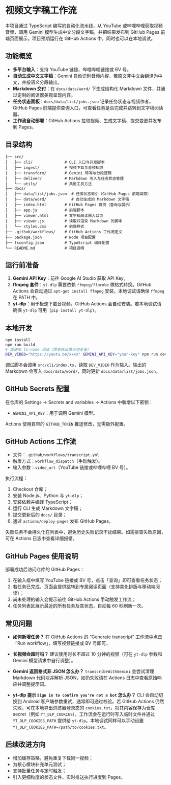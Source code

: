 # 视频文字稿工作流

本项目通过 TypeScript 编写的自动化流水线，从 YouTube 或哔哩哔哩获取视频音频，调用 Gemini 模型生成中文分段文字稿，并把结果发布到 GitHub Pages 前端页面展示。项目预期运行在 GitHub Actions 中，同时也可以在本地调试。

## 功能概览

- **多平台输入**：支持 YouTube 链接、哔哩哔哩链接或 BV 号。
- **自动生成中文文字稿**：Gemini 自动识别音频内容，若原文非中文会翻译为中文，并按语义分段输出。
- **Markdown 交付**：在 `docs/data/word/` 下生成结构化 Markdown 文件，并通过定制的阅读器美观呈现内容。
- **任务状态面板**：`docs/data/list/jobs.json` 记录任务状态与视频作者，GitHub Pages 前端提供查询入口，可查看任务是否完成并跳转到文字稿阅读器。
- **工作流自动部署**：GitHub Actions 拉取视频、生成文字稿、提交变更并发布到 Pages。

## 目录结构

```
├── src/
│   ├── cli/              # CLI 入口与开发脚本
│   ├── ingest/           # 视频下载与音频抽取
│   ├── transform/        # Gemini 转写与分段逻辑
│   ├── deliver/          # Markdown 写入与任务状态管理
│   └── utils/            # 共用工具方法
├── docs/
│   ├── data/list/jobs.json  # 任务状态索引（GitHub Pages 前端读取）
│   ├── data/word/           # 自动生成的 Markdown 文字稿
│   ├── index.html        # GitHub Pages 首页（查询与展示）
│   ├── app.js            # 前端脚本
│   ├── viewer.html       # 文字稿阅读器入口页
│   ├── viewer.js         # 读取并渲染 Markdown 的脚本
│   └── styles.css        # 前端样式
├── .github/workflows/    # GitHub Actions 工作流定义
├── package.json          # Node 项目配置
├── tsconfig.json         # TypeScript 编译配置
└── README.md             # 项目说明
```

## 运行前准备

1. **Gemini API Key**：前往 Google AI Studio 获取 API Key。
2. **ffmpeg 套件**：`yt-dlp` 需要依赖 `ffmpeg/ffprobe` 做格式转换。GitHub Actions 会自动通过 `apt-get install ffmpeg` 安装，本地调试请确保 `ffmpeg` 在 PATH 中。
3. **yt-dlp**：用于极速下载音视频，GitHub Actions 会自动安装。若本地调试请确保 `yt-dlp` 可用（`pip install yt-dlp`）。

## 本地开发

```bash
npm install
npm run build
# 或使用 ts-node 调试（需事先设置环境变量）
DEV_VIDEO="https://youtu.be/xxxx" GEMINI_API_KEY="your-key" npm run dev
```

调试脚本会调用 `src/cli/index.ts`，读取 `DEV_VIDEO` 作为输入。输出的 Markdown 会写入 `docs/data/word/`，同时更新 `docs/data/list/jobs.json`。

## GitHub Secrets 配置

在仓库的 Settings → Secrets and variables → Actions 中新增以下密钥：

- `GEMINI_API_KEY`：用于调用 Gemini 模型。

Actions 使用自带的 `GITHUB_TOKEN` 推送修改，无需额外配置。

## GitHub Actions 工作流

- 文件：`.github/workflows/transcript.yml`
- 触发方式：`workflow_dispatch`（手动触发）。
- 输入参数：`video_url`（YouTube 链接或哔哩哔哩 BV 号）。

执行流程：

1. Checkout 仓库；
2. 安装 Node.js、Python 与 `yt-dlp`；
3. 安装依赖并编译 TypeScript；
4. 运行 CLI 生成 Markdown 文字稿；
5. 提交更新后的 `docs/` 目录；
6. 通过 `actions/deploy-pages` 发布 GitHub Pages。

失败任务不会持久化在列表中，避免历史失败记录干扰结果。如需排查失败原因，可在 Actions 日志中查看详细报错。

## GitHub Pages 使用说明

部署成功后访问仓库的 GitHub Pages：

1. 在输入框中填写 YouTube 链接或 BV 号，点击「查询」即可查看任务状态；
2. 若任务已完成，页面会提供跳转到专属阅读页面（支持美化排版与移动端阅读）；
3. 尚未处理的输入会提示前往 GitHub Actions 手动触发工作流；
4. 任务列表区展示最近的所有任务及其状态，自动每 60 秒刷新一次。

## 常见问题

- **如何新增任务？**
  在 GitHub Actions 的 “Generate transcript” 工作流中点击「Run workflow」，填写视频链接或 BV 号即可。

- **长视频会超时吗？**
  建议使用时长不超过 10 分钟的视频（可在 `yt-dlp` 参数和 Gemini 模型请求中自行调整）。

- **Gemini 返回格式非 JSON 怎么办？**
  `transcribeWithGemini` 会尝试清理 Markdown 代码块并解析 JSON，如仍失败请在 Actions 日志中查看原始响应并调整提示词。

- **yt-dlp 提示 `Sign in to confirm you're not a bot` 怎么办？**
  CLI 会自动切换到 Android 客户端参数重试，通常即可通过校验。若 GitHub Actions 仍然失败，可在本地导出浏览器登录态的 `cookies.txt`，将其内容保存为仓库 secret（例如 `YT_DLP_COOKIES`），工作流会在运行时写入临时文件并通过 `YT_DLP_COOKIES_PATH` 提供给 `yt-dlp`。本地调试同样可以手动设置 `YT_DLP_COOKIES_PATH=/path/to/cookies.txt`。

## 后续改进方向

- 增加缓存策略，避免重复下载同一视频；
- 为核心模块补充单元测试；
- 支持批量任务与定时触发；
- 引入更细粒度的状态文件，实时推送执行进度到 Pages。
